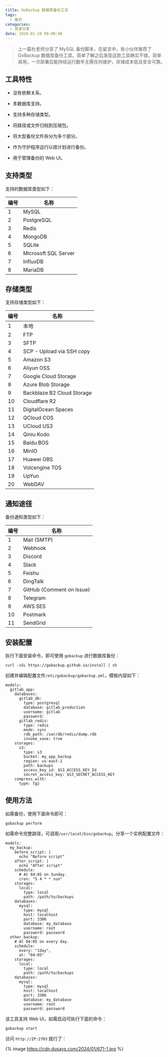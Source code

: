 ```yaml
---
title: GoBackup 数据库备份工具
tags:
  - 备份
categories:
  - 资源分享
date: 2024-01-28 00:00:00
---
```


> 上一篇杜老师分享了 MySQL 备份脚本，在留言中，有小伙伴推荐了 GoBackup 数据库备份工具。简单了解之后发现这款工具确实不错，简单易用，一次部署后能持续运行数年无需任何维护，存储成本低且安全可靠。

<!-- more -->

## 工具特性

* 没有依赖关系。

* 多数据库支持。

* 支持多种存储类型。

* 将路径或文件归档到压缩包。

* 将大型备份文件拆分为多个部分。

* 作为守护程序运行以按计划进行备份。
 
* 用于管理备份的 Web UI。

## 支持类型

支持的数据库类型如下：

| 编号 | 名称 |
| - | - |
| 1 | MySQL |
| 2 | PostgreSQL |
| 3 | Redis |
| 4 | MongoDB |
| 5 | SQLite |
| 6 | Microsoft SQL Server |
| 7 | InfluxDB |
| 8 | MariaDB |

## 存储类型

支持存储类型如下：

| 编号 | 名称 |
| - | - |
| 1 | 本地 |
| 2 | FTP |
| 3 | SFTP |
| 4 | SCP - Upload via SSH copy |
| 5 | Amazon S3 |
| 6 | Aliyun OSS |
| 7 | Google Cloud Storage |
| 8 | Azure Blob Storage |
| 9 | Backblaze B2 Cloud Storage |
| 10 | Cloudflare R2 |
| 11 | DigitalOcean Spaces |
| 12 | QCloud COS |
| 13 | UCloud US3 |
| 14 | Qiniu Kodo |
| 15 | Baidu BOS |
| 16 | MinIO |
| 17 | Huawei OBS |
| 18 | Volcengine TOS |
| 19 | UpYun |
| 20 | WebDAV |

## 通知途径

备份通知类型如下：

| 编号 | 名称 |
| - | - |
| 1 | Mail (SMTP) |
| 2 | Webhook |
| 3 | Discord |
| 4 | Slack |
| 5 | Feishu |
| 6 | DingTalk |
| 7 | GitHub (Comment on Issue) |
| 8 | Telegram |
| 9 | AWS SES |
| 10 | Postmark |
| 11 | SendGrid |

## 安装配置

执行下面安装命令，即可使用 `gobackup` 进行数据库备份：

```
curl -sSL https://gobackup.github.io/install | sh
```

创建并编辑配置文件`/etc/gobackup/gobackup.yml`，模板内容如下：

```
models:
  gitlab_app:
    databases:
      gitlab_db:
        type: postgresql
        database: gitlab_production
        username: gitlab
        password:
      gitlab_redis:
        type: redis
        mode: sync
        rdb_path: /var/db/redis/dump.rdb
        invoke_save: true
    storages:
      s3:
        type: s3
        bucket: my_app_backup
        region: us-east-1
        path: backups
        access_key_id: $S3_ACCESS_KEY_Id
        secret_access_key: $S3_SECRET_ACCESS_KEY
    compress_with:
      type: tgz
```

## 使用方法

如需备份，使用下面命令即可：

```
gobackup perform
```

如需命令完整路径，可调用`/usr/local/bin/gobackup`。分享一个实例配置文件：

```
models:
  my_backup:
    before_script: |
      echo "Before script"
    after_script: |
      echo "After script"
    schedule:
      # At 04:05 on Sunday.
      cron: "5 4 * * sun"
    storages:
      local:
        type: local
        path: /path/to/backups
    databases:
      mysql:
        type: mysql
        host: localhost
        port: 3306
        database: my_database
        username: root
        password: password
  other_backup:
    # At 04:05 on every day.
    schedule:
      every: "1day",
      at: "04:05"
    storages:
      local:
        type: local
        path: /path/to/backups
    databases:
      mysql:
        type: mysql
        host: localhost
        port: 3306
        database: my_database
        username: root
        password: password
```

该工具支持 Web UI，如需启动可执行下面的命令：

```
gobackup start
```

访问 `http://IP:2703` 就行了：

{% image https://cdn.dusays.com/2024/01/671-1.jpg %}
